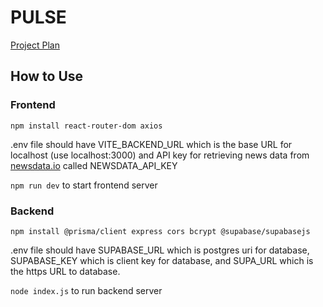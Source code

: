 # PULSE
[Project Plan](https://docs.google.com/document/d/1U9uEtUsyl6Beo5HP-gf2QxNXOfDI54W2FzqRf2XchrI/edit#heading=h.hzjrfh6fsp6b)

## How to Use
### Frontend
```npm install react-router-dom axios ```

.env file should have VITE_BACKEND_URL which is the base URL for localhost (use localhost:3000) and API key for retrieving news data from [newsdata.io](newsdata.io) called NEWSDATA_API_KEY

```npm run dev``` to start frontend server

### Backend
```npm install @prisma/client express cors bcrypt @supabase/supabasejs ```

.env file should have SUPABASE_URL which is postgres uri for database, SUPABASE_KEY which is client key for database, and SUPA_URL which is the https URL to database.

```node index.js``` to run backend server

